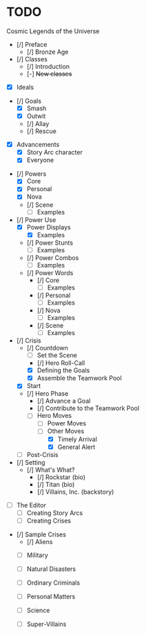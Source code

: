 # TODO

Cosmic Legends of the Universe

- [/] Preface
  - [/] Bronze Age
- [/] Classes
  - [/] Introduction
  - [-] ~~New classes~~
- [x] Ideals
- [/] Goals
  - [x] Smash
  - [x] Outwit
  - [/] Allay
  - [/] Rescue
- [x] Advancements
  - [x] Story Arc character
  - [x] Everyone
- [/] Powers
  - [x] Core
  - [x] Personal
  - [x] Nova
  - [/] Scene
    - [ ] Examples
- [/] Power Use
  - [x] Power Displays
    - [x] Examples
  - [/] Power Stunts
    - [ ] Examples
  - [/] Power Combos
    - [ ] Examples
  - [/] Power Words
    - [/] Core
      - [ ] Examples
    - [/] Personal
      - [ ] Examples
    - [/] Nova
      - [ ] Examples
    - [/] Scene
      - [ ] Examples
- [/] Crisis
  - [/] Countdown
    - [ ] Set the Scene
    - [/] Hero Roll-Call
    - [x] Defining the Goals
    - [x] Assemble the Teamwork Pool
  - [x] Start
  - [/] Hero Phase
    - [/] Advance a Goal
    - [/] Contribute to the Teamwork Pool
    - [ ] Hero Moves
      - [ ] Power Moves
      - [ ] Other Moves
        - [x] Timely Arrival
        - [x] General Alert
  - [ ] Post-Crisis
- [/] Setting
  - [/] What's What?
    - [/] Rockstar (bio)
    - [/] Titan (bio)
    - [/] Villains, Inc. (backstory)
- [ ] The Editor
  - [ ] Creating Story Arcs
  - [ ] Creating Crises
- [/] Sample Crises
  - [/] Aliens
  - [ ] Military
  - [ ] Natural Disasters
  - [ ] Ordinary Criminals
  - [ ] Personal Matters
  - [ ] Science
  - [ ] Super-Villains

